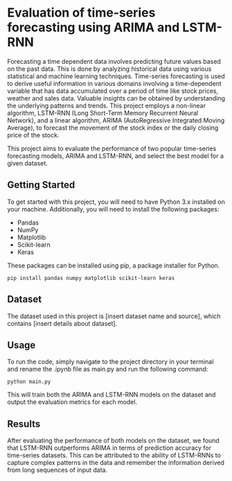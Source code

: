 # Evaluation of time-series forecasting using ARIMA and LSTM-RNN
Forecasting a time dependent data involves predicting future values based on the past data. This is done by analyzing historical data using various statistical and machine learning techniques. Time-series forecasting is used to derive useful information in various domains involving a time-dependent variable that has data accumulated over a period of time like stock prices, weather and sales data. Valuable insights can be obtained by understanding the underlying patterns and trends. This project employs a non-linear algorithm, LSTM-RNN (Long Short-Term Memory Recurrent Neural Network), and a linear algorithm, ARIMA (AutoRegressive Integrated Moving Average), to forecast the movement of the stock index or the daily closing price of the stock.

This project aims to evaluate the performance of two popular time-series forecasting models, ARIMA and LSTM-RNN, and select the best model for a given dataset.

## Getting Started

To get started with this project, you will need to have Python 3.x installed on your machine. Additionally, you will need to install the following packages:

- Pandas
- NumPy
- Matplotlib
- Scikit-learn
- Keras

These packages can be installed using pip, a package installer for Python.

```
pip install pandas numpy matplotlib scikit-learn keras

```

## Dataset

The dataset used in this project is [insert dataset name and source], which contains [insert details about dataset].

## Usage

To run the code, simply navigate to the project directory in your terminal and rename the .ipynb file as main.py and run the following command:

```
python main.py

```

This will train both the ARIMA and LSTM-RNN models on the dataset and output the evaluation metrics for each model.

## Results

After evaluating the performance of both models on the dataset, we found that LSTM-RNN outperforms ARIMA in terms of prediction accuracy for time-series datasets. This can be attributed to the ability of LSTM-RNNs to capture complex patterns in the data and remember the information derived from long sequences of input data.